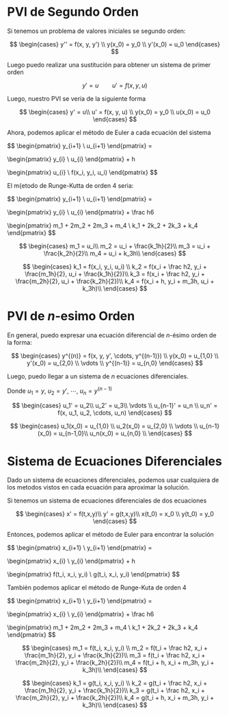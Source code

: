 # PVI de Segundo Orden

Si tenemos un problema de valores iniciales se segundo orden:

$$
\begin{cases}
y'' = f(x, y, y') \\
y(x_0) = y_0 \\
y'(x_0) = u_0
\end{cases}
$$

Luego puedo realizar una sustitución para obtener un sistema de primer orden

$$
y' = u \qquad u' = f(x,y,u)
$$

Luego, nuestro PVI se veria de la siguiente forma

$$
\begin{cases}
y' = u\\
u' = f(x, y, u) \\
y(x_0) = y_0 \\
u(x_0) = u_0
\end{cases}
$$

Ahora, podemos aplicar el método de Euler a cada ecuación del sistema

$$
\begin{pmatrix}
y_{i+1} \\
u_{i+1}
\end{pmatrix} = 

\begin{pmatrix}
y_{i} \\
u_{i}
\end{pmatrix} + h

\begin{pmatrix}
u_{i} \\
f(x_i, y_i, u_i)
\end{pmatrix}
$$

El m{etodo de Runge-Kutta de orden 4 seria:

$$
\begin{pmatrix}
y_{i+1} \\
u_{i+1}
\end{pmatrix} = 

\begin{pmatrix}
y_{i} \\
u_{i}
\end{pmatrix} + \frac h6

\begin{pmatrix}
m_1 + 2m_2 + 2m_3 + m_4 \\
k_1 + 2k_2 + 2k_3 + k_4
\end{pmatrix}
$$

$$
\begin{cases}
m_1 =  u_i\\
m_2 = u_i + \frac{k_1h}{2}\\
m_3 = u_i + \frac{k_2h}{2}\\
m_4 = u_i + k_3h\\
\end{cases}
$$

$$
\begin{cases}
k_1  = f(x_i, y_i, u_i) \\
k_2 = f(x_i + \frac h2, y_i + \frac{m_1h}{2}, u_i + \frac{k_1h}{2})\\
k_3 = f(x_i + \frac h2, y_i + \frac{m_2h}{2}, u_i + \frac{k_2h}{2})\\
k_4 = f(x_i + h, y_i + m_3h, u_i + k_3h)\\
\end{cases}
$$

# PVI de $n$-esimo Orden

En general, puedo expresar una ecuación diferencial de $n$-ésimo orden de la forma:

$$
\begin{cases}
y^{(n)} = f(x, y, y', \cdots, y^{(n-1)}) \\
y(x_0) = u_{1,0} \\
y'(x_0) = u_{2,0} \\
\vdots \\
y^{(n-1)} = u_{n,0}
\end{cases}
$$

Luego, puedo llegar a un sistema de $n$ ecuaciones diferenciales. 

Donde $u_1 = y,\ u_2 = y',\  \cdots, \ u_n = y^{(n-1)}$

$$
\begin{cases}
u_1' = u_2\\
u_2' = u_3\\
\vdots \\
u_{n-1}' = u_n \\
u_n' =  f(x, u_1, u_2, \cdots, u_n)
\end{cases}
$$

$$
\begin{cases}
u_1(x_0) = u_{1,0} \\
u_2(x_0) = u_{2,0} \\
\vdots \\
u_{n-1}(x_0) = u_{n-1,0}\\
u_n(x_0) = u_{n,0} \\
\end{cases}
$$

# Sistema de Ecuaciones Diferenciales

Dado un sistema de ecuaciones diferenciales, podemos usar cualquiera de los metodos vistos en cada ecuación para aproximar la solución.

Si tenemos un sistema de ecuaciones diferenciales de dos ecuaciones

$$
\begin{cases}
x' = f(t,x,y)\\
y' = g(t,x,y)\\
x(t_0) = x_0 \\
y(t_0) = y_0
\end{cases}
$$

Entonces, podemos aplicar el método de Euler para encontrar la solución

$$
\begin{pmatrix}
x_{i+1} \\
y_{i+1}
\end{pmatrix} = 

\begin{pmatrix}
x_{i} \\
y_{i}
\end{pmatrix} + h

\begin{pmatrix}
f(t_i, x_i, y_i) \\
g(t_i, x_i, y_i)
\end{pmatrix}
$$

También podemos aplicar el método de Runge-Kuta de orden 4

$$
\begin{pmatrix}
x_{i+1} \\
y_{i+1}
\end{pmatrix} = 

\begin{pmatrix}
x_{i} \\
y_{i}
\end{pmatrix} + \frac h6

\begin{pmatrix}
m_1 + 2m_2 + 2m_3 + m_4 \\
k_1 + 2k_2 + 2k_3 + k_4
\end{pmatrix}
$$

$$
\begin{cases}
m_1  = f(t_i, x_i, y_i) \\
m_2 = f(t_i + \frac h2, x_i + \frac{m_1h}{2}, y_i + \frac{k_1h}{2})\\
m_3 = f(t_i + \frac h2, x_i + \frac{m_2h}{2}, y_i + \frac{k_2h}{2})\\
m_4 = f(t_i + h, x_i + m_3h, y_i + k_3h)\\
\end{cases}
$$

$$
\begin{cases}
k_1  = g(t_i, x_i, y_i) \\
k_2 = g(t_i + \frac h2, x_i + \frac{m_1h}{2}, y_i + \frac{k_1h}{2})\\
k_3 = g(t_i + \frac h2, x_i + \frac{m_2h}{2}, y_i + \frac{k_2h}{2})\\
k_4 = g(t_i + h, x_i + m_3h, y_i + k_3h)\\
\end{cases}
$$